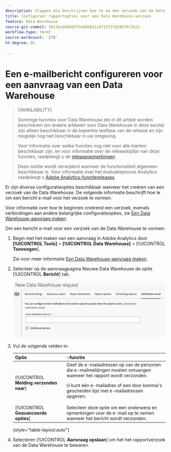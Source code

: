 ```yaml
---
description: Stappen die beschrijven hoe te om een verzoek van de Data Warehouse tot stand te brengen.
title: Configureer rapportopties voor een Data Warehouse-verzoek
feature: Data Warehouse
source-git-commit: 3b116cb8d0d3f3eb86b512d712f37b29876f2b22
workflow-type: tm+mt
source-wordcount: '278'
ht-degree: 0%

---
```


# Een e-mailbericht configureren voor een aanvraag van een Data Warehouse

>[!AVAILABILITY]
>
>Sommige functies voor Data Warehouse die in dit artikel worden beschreven (en andere artikelen voor Data Warehouse in deze sectie) zijn alleen beschikbaar in de beperkte testfase van de release en zijn mogelijk nog niet beschikbaar in uw omgeving.
>
>Voor informatie over welke functies nog niet voor alle klanten beschikbaar zijn, en voor informatie over de releasetijdlijn van deze functies, raadpleegt u de [releaseopmerkingen](/help/release-notes/latest.md).
>
>Deze notitie wordt verwijderd wanneer de functionaliteit algemeen beschikbaar is. Voor informatie over het evaluatieproces Analytics raadpleegt u [Adobe Analytics-functiereleases](/help/release-notes/releases.md).

Er zijn diverse configuratieopties beschikbaar wanneer het creëren van een verzoek van de Data Warehouse. De volgende informatie beschrijft hoe te om een bericht e-mail voor het verzoek te vormen.

Voor informatie over hoe te beginnen creërend een verzoek, evenals verbindingen aan andere belangrijke configuratieopties, zie [Een Data Warehouse-aanvraag maken](/help/export/data-warehouse/create-request/t-dw-create-request.md).

Om een bericht e-mail voor een verzoek van de Data Warehouse te vormen:

1. Begin met het maken van een aanvraag in Adobe Analytics door **[!UICONTROL Tools]** > **[!UICONTROL Data Warehouse]** > [!UICONTROL **Toevoegen**].

   Zie voor meer informatie [Een Data Warehouse-aanvraag maken](/help/export/data-warehouse/create-request/t-dw-create-request.md).

1. Selecteer op de aanvraagpagina Nieuwe Data Warehouse de optie [!UICONTROL **Bericht**] tab.

   ![Tabblad Doel rapporteren](assets/dw-notification-email.png)

1. Vul de volgende velden in:

   | Optie | -functie |
   |---------|----------|
   | [!UICONTROL **Melding verzenden naar**] | Geef de e-mailadressen op van de personen die e-mailmeldingen moeten ontvangen wanneer het rapport wordt verzonden. <p>U kunt één e-mailadres of een door komma&#39;s gescheiden lijst met e-mailadressen opgeven.</p> |
   | [!UICONTROL **Geavanceerde opties**] | Selecteer deze optie om een onderwerp en opmerkingen voor de e-mail op te nemen wanneer het bericht wordt verzonden. |

   {style="table-layout:auto"}

1. Selecteren [!UICONTROL **Aanvraag opslaan**] om het het rapportverzoek van de Data Warehouse te bewaren.

